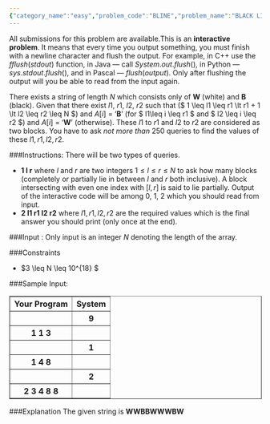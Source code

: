```yaml
---
{"category_name":"easy","problem_code":"BLINE","problem_name":"BLACK LINE","languages_supported":{"0":"C","1":"CPP14","2":"JAVA","3":"PYTH","4":"PYTH 3.6","5":"PYPY","6":"CS2","7":"PAS fpc","8":"PAS gpc","9":"RUBY","10":"PHP","11":"GO","12":"NODEJS","13":"HASK","14":"rust","15":"SCALA","16":"swift","17":"D","18":"PERL","19":"FORT","20":"WSPC","21":"ADA","22":"CAML","23":"ICK","24":"BF","25":"ASM","26":"CLPS","27":"PRLG","28":"ICON","29":"SCM qobi","30":"PIKE","31":"ST","32":"NICE","33":"LUA","34":"BASH","35":"NEM","36":"LISP sbcl","37":"LISP clisp","38":"SCM guile","39":"JS","40":"ERL","41":"TCL","42":"kotlin","43":"PERL6","44":"TEXT","45":"SCM chicken","46":"PYP3","47":"CLOJ","48":"R","49":"COB","50":"FS"},"max_timelimit":1,"source_sizelimit":50000,"problem_author":"vishal_nnd0","problem_tester":null,"date_added":"16-04-2019","tags":{"0":"vishal_nnd0"},"time":{"view_start_date":1556307900,"submit_start_date":1556307900,"visible_start_date":1556307900,"end_date":1735669800},"is_direct_submittable":false,"layout":"problem"}
---
```

<span class="solution-visible-txt">All submissions for this problem are available.</span>This is an **interactive problem**. It means that every time you output something, you must finish with a newline character and flush the output. For example, in C++ use the $fflush(stdout)$ function, in Java — call $System.out.flush()$, in Python — $sys.stdout.flush()$, and in Pascal — $flush(output)$. Only after flushing the output will you be able to read from the input again.

There exists a string of length $N$ which consists only of **W** (white) and **B** (black). Given that there exist $l1$, $r1$, $l2$, $r2$ such that ($ 1 \leq l1 \leq r1 \lt r1 + 1 \lt l2 \leq r2 \leq N $) and $A[i]$ = ‘**B**’ (for $ l1\leq i \leq r1 $ and $ l2 \leq i \leq r2 $) and $A[i]$ = ‘**W**’ (otherwise). These $l1$ to $r1$ and $l2$ to $r2$ are considered as two blocks. You have to ask *not more than* 250 queries to find the values of these $l1, r1, l2, r2$.

###Instructions:
There will be two types of queries.
- **1 l r** where $l$ and $r$ are two integers $1 \leq l \leq r \leq N$ to ask how many blocks (completely or partially lie in between $l$ and $r$ both inclusive). A block intersecting with even one index with $[l, r]$ is said to lie partially. Output of the interactive code will be among 0, 1, 2 which you should read from input.
- **2 l1 r1 l2 r2** where $l1, r1, l2, r2$ are the required values which is the final answer you should print (only once at the end).

###Input :
Only input is an integer $N$ denoting the length of the array.


###Constraints 
- $3 \leq N \leq 10^{18} $

###Sample Input:

<table border = "1">
	<tr>
		<th> Your Program </th> 
		<th> System </th> 
	</tr>
	<tr>
	</tr>
	<tr>
		<th>  </th> 
		<th> 9 </th> 
	</tr>
	<tr>
		<th> 1 1 3 </th> 
		<th>  </th> 
	</tr>
	<tr>
		<th>  </th> 
		<th> 1 </th> 
	</tr>
	<tr>
		<th> 1 4 8 </th> 
		<th>  </th> 
	</tr>
	<tr>
		<th>  </th> 
		<th> 2 </th> 
	</tr>
	<tr>
		<th> 2 3 4 8 8 </th> 
		<th>  </th> 
	</tr>
</table>

###Explanation
The given string is **WWBBWWWBW**
